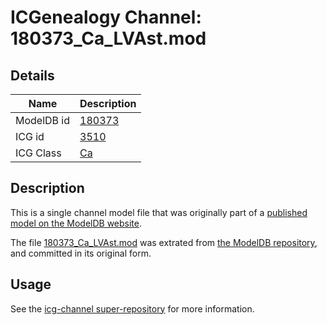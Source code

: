 # ICGenealogy Channel: 180373\_Ca\_LVAst.mod

## Details

Name | Description
---- | -----------
ModelDB id | [180373](http://senselab.med.yale.edu/ModelDB/ShowModel.cshtml?model=180373)
ICG id | [3510](http://icg.neurotheory.ox.ac.uk/channels/3/3510)
ICG Class | [Ca](http://icg.neurotheory.ox.ac.uk/channels/3)

## Description

This is a single channel model file that was originally part of a [published model on the ModelDB website](http://senselab.med.yale.edu/mModelDB/ShowModel.cshtml?model=180373).

The file [180373\_Ca\_LVAst.mod](180373_Ca_LVAst.mod) was extrated from [the ModelDB repository](http://senselab.med.yale.edu/ModelDB/ShowModel.cshtml?model=180373), and committed in its original form.

## Usage

See the [icg-channel super-repository](https://github.com/icgenealogy/icg-channels) for more information.